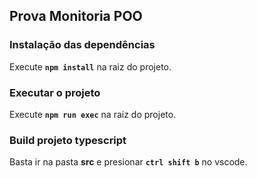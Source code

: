 ## Prova Monitoria POO

### Instalação das dependências

Execute **`npm install`** na raiz do projeto.


### Executar o projeto

Execute **`npm run exec`** na raiz do projeto.

### Build projeto typescript

Basta ir na pasta **src** e presionar **`ctrl shift b`** no vscode.